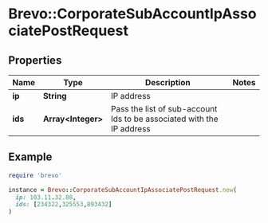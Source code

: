 # Brevo::CorporateSubAccountIpAssociatePostRequest

## Properties

| Name | Type | Description | Notes |
| ---- | ---- | ----------- | ----- |
| **ip** | **String** | IP address |  |
| **ids** | **Array&lt;Integer&gt;** | Pass the list of sub-account Ids to be associated with the IP address |  |

## Example

```ruby
require 'brevo'

instance = Brevo::CorporateSubAccountIpAssociatePostRequest.new(
  ip: 103.11.32.88,
  ids: [234322,325553,893432]
)
```

